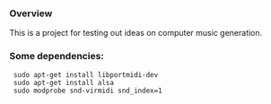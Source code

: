 ### Overview

This is a project for testing out ideas on computer music generation.

### Some dependencies:

     sudo apt-get install libportmidi-dev
     sudo apt-get install alsa
     sudo modprobe snd-virmidi snd_index=1

